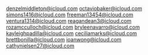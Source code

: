 denzelmiddleton@icloud.com
octaviobaker@icloud.com
simons1416@icloud.com
freeman13454@icloud.com
ventura1314@icloud.com
reagandean3@icloud.com
rozamcculloch@icloud.com
bryleenavarro@icloud.com
kayleighpadilla@icloud.com
ceciliamarks@icloud.com
brettbonilla@icloud.com
ioanwong@icloud.com
cathynielsen27@icloud.com
